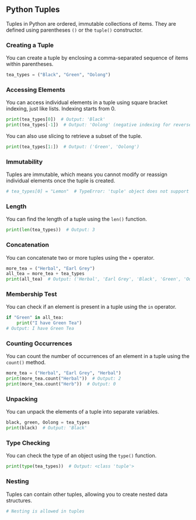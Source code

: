 ## Python Tuples

Tuples in Python are ordered, immutable collections of items. They are defined using parentheses `()` or the `tuple()` constructor.

### Creating a Tuple

You can create a tuple by enclosing a comma-separated sequence of items within parentheses.

```python
tea_types = ("Black", "Green", "Oolong")
```

### Accessing Elements

You can access individual elements in a tuple using square bracket indexing, just like lists. Indexing starts from 0.

```python
print(tea_types[0])  # Output: 'Black'
print(tea_types[-1])  # Output: 'Oolong' (negative indexing for reverse order)
```

You can also use slicing to retrieve a subset of the tuple.

```python
print(tea_types[1:])  # Output: ('Green', 'Oolong')
```

### Immutability

Tuples are immutable, which means you cannot modify or reassign individual elements once the tuple is created.

```python
# tea_types[0] = "Lemon"  # TypeError: 'tuple' object does not support item assignment
```

### Length

You can find the length of a tuple using the `len()` function.

```python
print(len(tea_types))  # Output: 3
```

### Concatenation

You can concatenate two or more tuples using the `+` operator.

```python
more_tea = ("Herbal", "Earl Grey")
all_tea = more_tea + tea_types
print(all_tea)  # Output: ('Herbal', 'Earl Grey', 'Black', 'Green', 'Oolong')
```

### Membership Test

You can check if an element is present in a tuple using the `in` operator.

```python
if "Green" in all_tea:
    print("I have Green Tea")
# Output: I have Green Tea
```

### Counting Occurrences

You can count the number of occurrences of an element in a tuple using the `count()` method.

```python
more_tea = ("Herbal", "Earl Grey", "Herbal")
print(more_tea.count("Herbal"))  # Output: 2
print(more_tea.count("Herb"))  # Output: 0
```

### Unpacking

You can unpack the elements of a tuple into separate variables.

```python
black, green, Oolong = tea_types
print(black)  # Output: 'Black'
```

### Type Checking

You can check the type of an object using the `type()` function.

```python
print(type(tea_types))  # Output: <class 'tuple'>
```

### Nesting

Tuples can contain other tuples, allowing you to create nested data structures.

```python
# Nesting is allowed in tuples
```